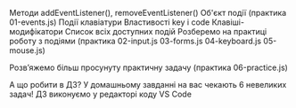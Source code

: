 Методи addEventListener(), removeEventListener() Об'єкт події (практика
01-events.js) Події клавіатури Властивості key і code Клавіші-модифікатори
Список всіх доступних подій Розберемо на практиці роботу з подіями (практика
02-input.js 03-forms.js 04-keyboard.js 05-mouse.js)

Розв’яжемо більш просунуту практичну задачу (практика 06-practice.js)

А що робити в ДЗ? У домашньому завданні на вас чекають 6 невеликих задач! ДЗ
виконуємо у редакторі коду VS Code
